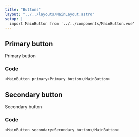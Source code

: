 ```yaml
---
title: "Buttons"
layout: "../../layouts/MainLayout.astro"
setup: |
  import MainButton from '../../components/MainButton.vue'
---
```


## Primary button

<div class="component-wrapper">
    <MainButton primary>Primary button</MainButton>
</div>

### Code

```js
<MainButton primary>Primary button</MainButton>
```

## Secondary button

<div class="component-wrapper">
    <MainButton secondary>Secondary button</MainButton>
</div>

### Code

```js
<MainButton secondary>Secondary button</MainButton>
```
